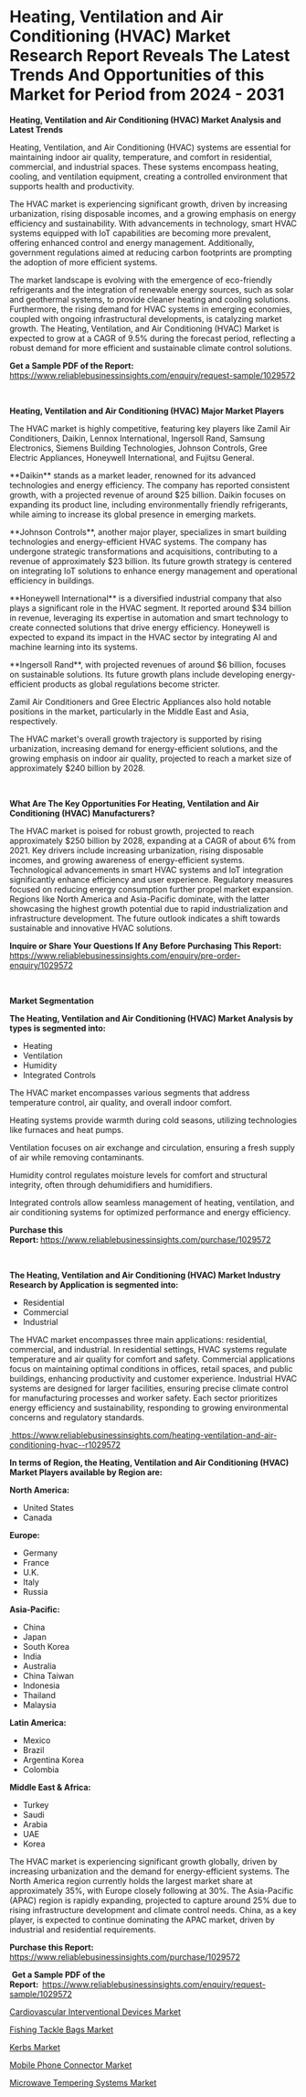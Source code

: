 <p><h1>Heating, Ventilation and Air Conditioning (HVAC) Market Research Report Reveals The Latest Trends And Opportunities of this Market for Period from 2024 - 2031</h1></p><p><strong>Heating, Ventilation and Air Conditioning (HVAC) Market Analysis and Latest Trends</strong></p>
<p><p>Heating, Ventilation, and Air Conditioning (HVAC) systems are essential for maintaining indoor air quality, temperature, and comfort in residential, commercial, and industrial spaces. These systems encompass heating, cooling, and ventilation equipment, creating a controlled environment that supports health and productivity.</p><p>The HVAC market is experiencing significant growth, driven by increasing urbanization, rising disposable incomes, and a growing emphasis on energy efficiency and sustainability. With advancements in technology, smart HVAC systems equipped with IoT capabilities are becoming more prevalent, offering enhanced control and energy management. Additionally, government regulations aimed at reducing carbon footprints are prompting the adoption of more efficient systems.</p><p>The market landscape is evolving with the emergence of eco-friendly refrigerants and the integration of renewable energy sources, such as solar and geothermal systems, to provide cleaner heating and cooling solutions. Furthermore, the rising demand for HVAC systems in emerging economies, coupled with ongoing infrastructural developments, is catalyzing market growth. The Heating, Ventilation, and Air Conditioning (HVAC) Market is expected to grow at a CAGR of 9.5% during the forecast period, reflecting a robust demand for more efficient and sustainable climate control solutions.</p></p>
<p><strong>Get a Sample PDF of the Report:&nbsp;</strong> <a href="https://www.reliablebusinessinsights.com/enquiry/request-sample/1029572?utm_campaign=84&utm_medium=2&utm_source=Github&utm_content=ia&utm_term=16112024&utm_id=heating-ventilation-and-air-conditioning-hvac">https://www.reliablebusinessinsights.com/enquiry/request-sample/1029572</a></p>
<p>&nbsp;</p>
<p><strong>Heating, Ventilation and Air Conditioning (HVAC) Major Market Players</strong></p>
<p><p>The HVAC market is highly competitive, featuring key players like Zamil Air Conditioners, Daikin, Lennox International, Ingersoll Rand, Samsung Electronics, Siemens Building Technologies, Johnson Controls, Gree Electric Appliances, Honeywell International, and Fujitsu General. </p><p>**Daikin** stands as a market leader, renowned for its advanced technologies and energy efficiency. The company has reported consistent growth, with a projected revenue of around $25 billion. Daikin focuses on expanding its product line, including environmentally friendly refrigerants, while aiming to increase its global presence in emerging markets.</p><p>**Johnson Controls**, another major player, specializes in smart building technologies and energy-efficient HVAC systems. The company has undergone strategic transformations and acquisitions, contributing to a revenue of approximately $23 billion. Its future growth strategy is centered on integrating IoT solutions to enhance energy management and operational efficiency in buildings.</p><p>**Honeywell International** is a diversified industrial company that also plays a significant role in the HVAC segment. It reported around $34 billion in revenue, leveraging its expertise in automation and smart technology to create connected solutions that drive energy efficiency. Honeywell is expected to expand its impact in the HVAC sector by integrating AI and machine learning into its systems.</p><p>**Ingersoll Rand**, with projected revenues of around $6 billion, focuses on sustainable solutions. Its future growth plans include developing energy-efficient products as global regulations become stricter.</p><p>Zamil Air Conditioners and Gree Electric Appliances also hold notable positions in the market, particularly in the Middle East and Asia, respectively. </p><p>The HVAC market's overall growth trajectory is supported by rising urbanization, increasing demand for energy-efficient solutions, and the growing emphasis on indoor air quality, projected to reach a market size of approximately $240 billion by 2028.</p></p>
<p>&nbsp;</p>
<p><strong>What Are The Key Opportunities For Heating, Ventilation and Air Conditioning (HVAC) Manufacturers?</strong></p>
<p><p>The HVAC market is poised for robust growth, projected to reach approximately $250 billion by 2028, expanding at a CAGR of about 6% from 2021. Key drivers include increasing urbanization, rising disposable incomes, and growing awareness of energy-efficient systems. Technological advancements in smart HVAC systems and IoT integration significantly enhance efficiency and user experience. Regulatory measures focused on reducing energy consumption further propel market expansion. Regions like North America and Asia-Pacific dominate, with the latter showcasing the highest growth potential due to rapid industrialization and infrastructure development. The future outlook indicates a shift towards sustainable and innovative HVAC solutions.</p></p>
<p><strong>Inquire or Share Your Questions If Any Before Purchasing This Report:</strong> <a href="https://www.reliablebusinessinsights.com/enquiry/pre-order-enquiry/1029572?utm_campaign=84&utm_medium=2&utm_source=Github&utm_content=ia&utm_term=16112024&utm_id=heating-ventilation-and-air-conditioning-hvac">https://www.reliablebusinessinsights.com/enquiry/pre-order-enquiry/1029572</a></p>
<p>&nbsp;</p>
<p><strong>Market Segmentation</strong></p>
<p><strong>The Heating, Ventilation and Air Conditioning (HVAC) Market Analysis by types is segmented into:</strong></p>
<p><ul><li>Heating</li><li>Ventilation</li><li>Humidity</li><li>Integrated Controls</li></ul></p>
<p><p>The HVAC market encompasses various segments that address temperature control, air quality, and overall indoor comfort. </p><p>Heating systems provide warmth during cold seasons, utilizing technologies like furnaces and heat pumps. </p><p>Ventilation focuses on air exchange and circulation, ensuring a fresh supply of air while removing contaminants. </p><p>Humidity control regulates moisture levels for comfort and structural integrity, often through dehumidifiers and humidifiers. </p><p>Integrated controls allow seamless management of heating, ventilation, and air conditioning systems for optimized performance and energy efficiency.</p></p>
<p><strong>Purchase this Report:&nbsp;</strong><a href="https://www.reliablebusinessinsights.com/purchase/1029572?utm_campaign=84&utm_medium=2&utm_source=Github&utm_content=ia&utm_term=16112024&utm_id=heating-ventilation-and-air-conditioning-hvac">https://www.reliablebusinessinsights.com/purchase/1029572</a></p>
<p>&nbsp;</p>
<p><strong>The Heating, Ventilation and Air Conditioning (HVAC) Market Industry Research by Application is segmented into:</strong></p>
<p><ul><li>Residential</li><li>Commercial</li><li>Industrial</li></ul></p>
<p><p>The HVAC market encompasses three main applications: residential, commercial, and industrial. In residential settings, HVAC systems regulate temperature and air quality for comfort and safety. Commercial applications focus on maintaining optimal conditions in offices, retail spaces, and public buildings, enhancing productivity and customer experience. Industrial HVAC systems are designed for larger facilities, ensuring precise climate control for manufacturing processes and worker safety. Each sector prioritizes energy efficiency and sustainability, responding to growing environmental concerns and regulatory standards.</p></p>
<p><a href="https://www.reliablebusinessinsights.com/heating-ventilation-and-air-conditioning-hvac--r1029572?utm_campaign=84&utm_medium=2&utm_source=Github&utm_content=ia&utm_term=16112024&utm_id=heating-ventilation-and-air-conditioning-hvac">&nbsp;https://www.reliablebusinessinsights.com/heating-ventilation-and-air-conditioning-hvac--r1029572</a></p>
<p><strong>In terms of Region, the Heating, Ventilation and Air Conditioning (HVAC) Market Players available by Region are:</strong></p>
<p>
    <p> <strong> North America: </strong>
        <ul>
            <li>United States</li>
            <li>Canada</li>
        </ul>
        </p> 
    <p> <strong> Europe: </strong>
        <ul>
            <li>Germany</li>
            <li>France</li>
            <li>U.K.</li>
            <li>Italy</li>
            <li>Russia</li>
        </ul>
        </p> 
    <p> <strong> Asia-Pacific: </strong>
        <ul>
            <li>China</li>
            <li>Japan</li>
            <li>South Korea</li>
            <li>India</li>
            <li>Australia</li>
            <li>China Taiwan</li>
            <li>Indonesia</li>
            <li>Thailand</li>
            <li>Malaysia</li>
        </ul>
        </p> 
    <p> <strong> Latin America: </strong>
        <ul>
            <li>Mexico</li>
            <li>Brazil</li>
            <li>Argentina Korea</li>
            <li>Colombia</li>
        </ul>
        </p> 
    <p> <strong> Middle East & Africa: </strong>
        <ul>
            <li>Turkey</li>
            <li>Saudi</li>
            <li>Arabia</li>
            <li>UAE</li>
            <li>Korea</li>
        </ul>
    </p>
    </p>
<p><p>The HVAC market is experiencing significant growth globally, driven by increasing urbanization and the demand for energy-efficient systems. The North America region currently holds the largest market share at approximately 35%, with Europe closely following at 30%. The Asia-Pacific (APAC) region is rapidly expanding, projected to capture around 25% due to rising infrastructure development and climate control needs. China, as a key player, is expected to continue dominating the APAC market, driven by industrial and residential requirements.</p></p>
<p><strong>Purchase this Report: </strong><a href="https://www.reliablebusinessinsights.com/purchase/1029572?utm_campaign=84&utm_medium=2&utm_source=Github&utm_content=ia&utm_term=16112024&utm_id=heating-ventilation-and-air-conditioning-hvac">https://www.reliablebusinessinsights.com/purchase/1029572</a></p>
<p>&nbsp;<strong>Get a Sample PDF of the Report:&nbsp;&nbsp;</strong><a href="https://www.reliablebusinessinsights.com/enquiry/request-sample/1029572?utm_campaign=84&utm_medium=2&utm_source=Github&utm_content=ia&utm_term=16112024&utm_id=heating-ventilation-and-air-conditioning-hvac">https://www.reliablebusinessinsights.com/enquiry/request-sample/1029572</a></p>
<p><strong></strong></p>
<p><p><a href="https://github.com/AngelaWalsh696/Market-Research-Report-List-1/blob/main/cardiovascular-interventional-devices-market.md?utm_campaign=84&utm_medium=2&utm_source=Github&utm_content=ia&utm_term=16112024&utm_id=heating-ventilation-and-air-conditioning-hvac">Cardiovascular Interventional Devices Market</a></p><p><a href="https://issuu.com/reportprime-2/docs/fishing-tackle-bags-market-size-203_eef859a7dd653a?utm_campaign=84&utm_medium=2&utm_source=Github&utm_content=ia&utm_term=16112024&utm_id=heating-ventilation-and-air-conditioning-hvac">Fishing Tackle Bags Market</a></p><p><a href="https://issuu.com/reportprime-2/docs/kerbs-market-size-2030.pptx_a382da361a7230?utm_campaign=84&utm_medium=2&utm_source=Github&utm_content=ia&utm_term=16112024&utm_id=heating-ventilation-and-air-conditioning-hvac">Kerbs Market</a></p><p><a href="https://github.com/SanjidaKhan901/Market-Research-Report-List-1/blob/main/mobile-phone-connector-market.md?utm_campaign=84&utm_medium=2&utm_source=Github&utm_content=ia&utm_term=16112024&utm_id=heating-ventilation-and-air-conditioning-hvac">Mobile Phone Connector Market</a></p><p><a href="https://www.linkedin.com/pulse/regulatory-landscape-its-influence-global-microwave-tempering-55wuc?utm_campaign=84&utm_medium=2&utm_source=Github&utm_content=ia&utm_term=16112024&utm_id=heating-ventilation-and-air-conditioning-hvac">Microwave Tempering Systems Market</a></p></p>